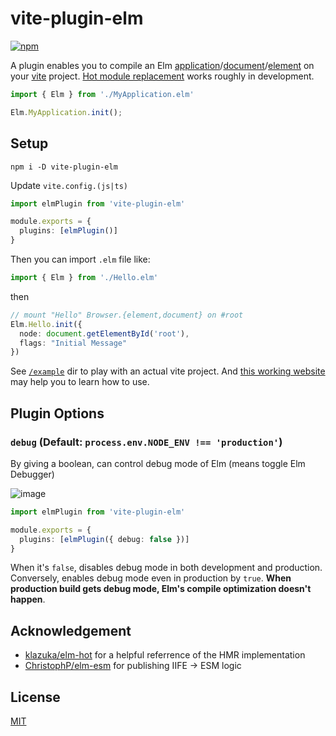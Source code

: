 # vite-plugin-elm

[![npm](https://img.shields.io/npm/v/vite-plugin-elm.svg?style=for-the-badge)](https://www.npmjs.com/package/vite-plugin-elm)

A plugin enables you to compile an Elm [application](https://package.elm-lang.org/packages/elm/browser/latest/Browser#application)/[document](https://package.elm-lang.org/packages/elm/browser/latest/Browser#document)/[element](https://package.elm-lang.org/packages/elm/browser/latest/Browser#element) on your [vite](https://github.com/vitejs/vite) project. [Hot module replacement](https://vitejs.dev/guide/features.html#hot-module-replacement) works roughly in development.

```ts
import { Elm } from './MyApplication.elm'

Elm.MyApplication.init();
```

## Setup

```
npm i -D vite-plugin-elm
```

Update `vite.config.(js|ts)`

```ts
import elmPlugin from 'vite-plugin-elm'

module.exports = {
  plugins: [elmPlugin()]
}
```

Then you can import `.elm` file like:

```ts
import { Elm } from './Hello.elm'
```

then

```ts
// mount "Hello" Browser.{element,document} on #root
Elm.Hello.init({
  node: document.getElementById('root'),
  flags: "Initial Message"
})
```

See [`/example`](/example) dir to play with an actual vite project. And [this working website](https://github.com/hmsk/hmsk.me) may help you to learn how to use.

## Plugin Options

### `debug` (Default: `process.env.NODE_ENV !== 'production'`)

By giving a boolean, can control debug mode of Elm (means toggle Elm Debugger)

![image](https://user-images.githubusercontent.com/85887/120060168-fd7d8600-c00a-11eb-86cd-4125fe06dc59.png)

```ts
import elmPlugin from 'vite-plugin-elm'

module.exports = {
  plugins: [elmPlugin({ debug: false })]
}
```

When it's `false`, disables debug mode in both development and production. Conversely, enables debug mode even in production by `true`. **When production build gets debug mode, Elm's compile optimization doesn't happen**.


## Acknowledgement

- [klazuka/elm-hot](https://github.com/klazuka/elm-hot) for a helpful referrence of the HMR implementation
- [ChristophP/elm-esm](https://github.com/ChristophP/elm-esm/issues/2) for publishing IIFE -> ESM logic

## License

[MIT](/LICENSE)
